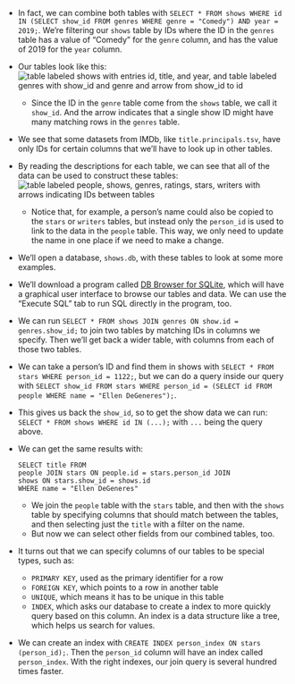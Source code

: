 - In fact, we can combine both tables with `SELECT * FROM shows WHERE id IN (SELECT show_id FROM genres WHERE genre = "Comedy") AND year = 2019;`. We’re filtering our `shows` table by IDs where the ID in the `genres` table has a value of “Comedy” for the `genre` column, and has the value of 2019 for the `year` column.
- Our tables look like this:  
  ![table labeled shows with entries id, title, and year, and table labeled genres with show_id and genre and arrow from show_id to id](https://cs50.harvard.edu/x/2020/notes/7/shows_table_genres_table.png)
  - Since the ID in the `genre` table come from the `shows` table, we call it `show_id`. And the arrow indicates that a single show ID might have many matching rows in the `genres` table.
- We see that some datasets from IMDb, like `title.principals.tsv`, have only IDs for certain columns that we’ll have to look up in other tables.
- By reading the descriptions for each table, we can see that all of the data can be used to construct these tables:  
  ![table labeled people, shows, genres, ratings, stars, writers with arrows indicating IDs between tables](https://cs50.harvard.edu/x/2020/notes/7/imdb_tables.png)
  - Notice that, for example, a person’s name could also be copied to the `stars` or `writers` tables, but instead only the `person_id` is used to link to the data in the `people` table. This way, we only need to update the name in one place if we need to make a change.
- We’ll open a database, `shows.db`, with these tables to look at some more examples.
- We’ll download a program called [DB Browser for SQLite](https://sqlitebrowser.org/dl/), which will have a graphical user interface to browse our tables and data. We can use the “Execute SQL” tab to run SQL directly in the program, too.
- We can run `SELECT * FROM shows JOIN genres ON show.id = genres.show_id;` to join two tables by matching IDs in columns we specify. Then we’ll get back a wider table, with columns from each of those two tables.
- We can take a person’s ID and find them in shows with `SELECT * FROM stars WHERE person_id = 1122;`, but we can do a query inside our query with `SELECT show_id FROM stars WHERE person_id = (SELECT id FROM people WHERE name = "Ellen DeGeneres");`.
- This gives us back the `show_id`, so to get the show data we can run: `SELECT * FROM shows WHERE id IN (...);` with `...` being the query above.
- We can get the same results with:

      SELECT title FROM
      people JOIN stars ON people.id = stars.person_id JOIN
      shows ON stars.show_id = shows.id
      WHERE name = "Ellen DeGeneres"

  - We join the `people` table with the `stars` table, and then with the `shows` table by specifying columns that should match between the tables, and then selecting just the `title` with a filter on the name.
  - But now we can select other fields from our combined tables, too.

- It turns out that we can specify columns of our tables to be special types, such as:
  - `PRIMARY KEY`, used as the primary identifier for a row
  - `FOREIGN KEY`, which points to a row in another table
  - `UNIQUE`, which means it has to be unique in this table
  - `INDEX`, which asks our database to create a index to more quickly query based on this column. An index is a data structure like a tree, which helps us search for values.
- We can create an index with `CREATE INDEX person_index ON stars (person_id);`. Then the `person_id` column will have an index called `person_index`. With the right indexes, our join query is several hundred times faster.
